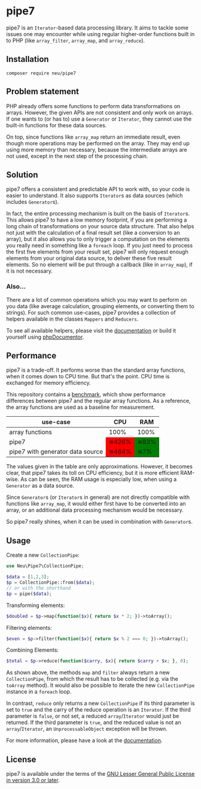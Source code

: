 # pipe7
pipe7 is an `Iterator`-based data processing library.
It aims to tackle some issues one may encounter while using regular higher-order functions built in to PHP (like `array_filter`, `array_map`, and `array_reduce`).

## Installation
`composer require neu/pipe7`

## Problem statement
PHP already offers some functions to perform data transformations on arrays.
However, the given APIs are not consistent and only work on arrays.
If one wants to (or has to) use a `Generator` or `Iterator`, they cannot use the built-in functions for these data sources.

On top, since functions like `array_map` return an immediate result, even though more operations may be performed on the array.
They may end up using more memory than necessary, because the intermediate arrays are not used, except in the next step of the processing chain.

## Solution
pipe7 offers a consistent and predictable API to work with, so your code is easier to understand.
It also supports `Iterator`s as data sources (which includes `Generator`s).

In fact, the entire processing mechanism is built on the basis of `Iterator`s.
This allows pipe7 to have a low memory footprint, if you are performing a long chain of transformations on your source data structure.
That also helps not just with the calculation of a final result set (like a conversion to an array), but it also allows you to only trigger
a computation on the elements you really need in something like a `foreach` loop.
If you just need to process the first five elements from your result set, pipe7 will only request enough elements from your original data source, to deliver these five result elements.
So no element will be put through a callback (like in `array_map`), if it is not necessary.

### Also...
There are a lot of common operations which you may want to perform on you data (like average calculation, grouping elements, or converting them to strings).
For such common use-cases, pipe7 provides a collection of helpers available in the classes `Mappers` and `Reducers`.

To see all available helpers, please visit the [documentation](https://joern-neumeyer.de) or build it yourself using [phpDocumentor](https://phpdoc.org/).

## Performance
pipe7 is a trade-off. It performs worse than the standard array functions, when it comes down to CPU time.
But that's the point. CPU time is exchanged for memory efficiency.

This repository contains a [benchmark](./benchmark.php), which show performance differences between pipe7 and the regular array functions.
As a reference, the array functions are used as a baseline for measurement.

<table>
  <thead>
    <tr>
      <th>use-case</th>
      <th>CPU</th>
      <th>RAM</th>
    </tr>
  </thead>
  <tbody>
    <tr>
      <td>array functions</td>
      <td>100%</td>
      <td>100%</td>
    </tr>
    <tr>
      <td>pipe7</td>
      <td style="background-color: red;">&cong;426%</td>
      <td style="background-color: green;">&cong;83%</td>
    </tr>
    <tr>
      <td>pipe7 with generator data source</td>
      <td style="background-color: red;">&cong;464%</td>
      <td style="background-color: green;">&cong;7%</td>
    </tr>
  </tbody>
</table>

The values given in the table are only approximations.
However, it becomes clear, that pipe7 takes its toll on CPU efficiency, but it is more efficient RAM-wise.
As can be seen, the RAM usage is especially low, when using a `Generator` as a data source.

Since `Generator`s (or `Iterator`s in general) are not directly compatible with functions like `array_map`, it would either
first have to be converted into an array, or an additional data processing mechanism would be necessary.

So pipe7 really shines, when it can be used in combination with `Generator`s.

## Usage
Create a new `CollectionPipe`:
```php
use Neu\Pipe7\CollectionPipe;

$data = [1,2,3];
$p = CollectionPipe::from($data);
// or with the shorthand
$p = pipe($data);
```

Transforming elements:
```php
$doubled = $p->map(function($x){ return $x * 2; })->toArray();
```

Filtering elements:
```php
$even = $p->filter(function($x){ return $x % 2 === 0; })->toArray();
```

Combining Elements:
```php
$total = $p->reduce(function($carry, $x){ return $carry + $x; }, 0);
```

As shown above, the methods `map` and `filter` always return a new `CollectionPipe`, from which the result has to be collected (e.g. via the `toArray` method).
It would also be possible to iterate the new `CollectionPipe` instance in a `foreach` loop.

In contrast, `reduce` only returns a new `CollectionPipe` if its third parameter is set to `true` and the carry of the reduce operation is an `Iterator`.
If the third parameter is `false`, or not set, a reduced `array`/`Iterator` would just be returned.
If the third parameter is `true`, and the reduced value is not an `array`/`Iterator`, an `UnprocessableObject` exception will be thrown.

For more information, please have a look at the [documentation](https://joern-neumeyer.de).

## License
pipe7 is available under the terms of the [GNU Lesser General Public License in version 3.0 or later](./LICENSE).
